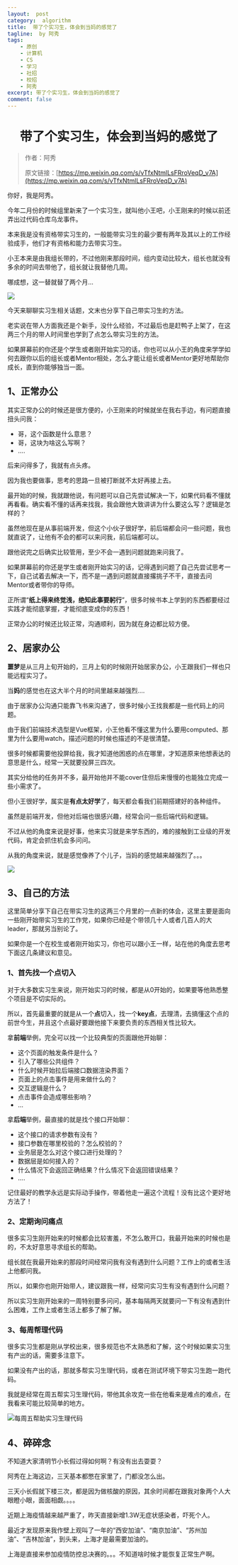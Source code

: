 ```yaml
---
layout:  post
category:  algorithm
title:  带了个实习生，体会到当妈的感觉了
tagline:  by 阿秀
tags:
    - 原创
    - 计算机
    - CS
    - 学习
    - 社招
    - 校招
    - 阿秀
excerpt: 带了个实习生，体会到当妈的感觉了
comment: false
---
```


<h1 align="center">带了个实习生，体会到当妈的感觉了</h1>

> 作者：阿秀
>
> 原文链接：[https://mp.weixin.qq.com/s/vTfxNtmlLsFRroVeqD_v7A](https://mp.weixin.qq.com/s/vTfxNtmlLsFRroVeqD_v7A)


你好，我是阿秀。

今年二月份的时候组里新来了一个实习生，就叫他小王吧，小王刚来的时候以前还弄出过代码仓库乌龙事件。

本来我是没有资格带实习生的，一般能带实习生的最少要有两年及其以上的工作经验成手，他们才有资格和能力去带实习生。

小王本来是由我组长带的，不过他刚来那段时间，组内变动比较大，组长也就没有多余的时间去带他了，组长就让我替他几周。

哪成想，这一替就替了两个月...

![](https://axiu-image-bed.oss-cn-shanghai.aliyuncs.com/img/202204060048525.png)

今天来聊聊实习生相关话题，文末也分享下自己带实习生的方法。

老实说在带人方面我还是个新手，没什么经验，不过最后也是赶鸭子上架了，在这两三个月的带人时间里也学到了点怎么带实习生的方法。

如果屏幕前的你还是个学生或者刚开始实习的话，你也可以从小王的角度来学学如何去跟你以后的组长或者Mentor相处，怎么才能让组长或者Mentor更好地帮助你成长，直到你能够独当一面。

## 1、正常办公

其实正常办公的时候还是很方便的，小王刚来的时候就坐在我右手边，有问题直接扭头问我：

- 哥，这个函数是什么意思？
- 哥，这块为啥这么写啊？
- ....

后来问得多了，我就有点头疼。

因为我也要做事，思考的思路一旦被打断就不太好再接上去。

最开始的时候，我就跟他说，有问题可以自己先尝试解决一下，如果代码看不懂就再看看。确实看不懂的话再来找我，我会跟他大致讲讲为什么要这么写？逻辑是怎样的？

虽然他现在是从事前端开发，但这个小伙子很好学，前后端都会问一些问题，我也就直说了，让他有不会的都可以来问我，前后端都可以。

跟他说完之后确实比较管用，至少不会一遇到问题就跑来问我了。

如果屏幕前的你还是学生或者刚开始实习的话，记得遇到问题了自己先尝试思考一下，自己试着去解决一下，而不是一遇到问题就直接撂挑子不干，直接去问Mentor或者带你的导师。

正所谓“**纸上得来终觉浅，绝知此事要躬行**”，很多时候书本上学到的东西都要经过实践才能彻底掌握，才能彻底变成你的东西！

正常办公的时候还比较正常，沟通顺利，因为就在身边都比较方便。



## 2、居家办公

**噩梦**是从三月上旬开始的，三月上旬的时候刚开始居家办公，小王跟我们一样也只能远程实习了。

当**妈**的感觉也在这大半个月的时间里越来越强烈....

由于居家办公沟通只能靠飞书来沟通了，很多时候小王找我都是一些代码上的问题。

由于我们前端技术选型是Vue框架，小王他看不懂这里为什么要用computed、那里为什么要用watch，描述问题的时候也描述的不是很清楚。

很多时候都需要他投屏给我，我才知道他困惑的点在哪里，才知道原来他想表达的意思是什么，经常一天就要投屏三四次。

其实分给他的任务并不多，最开始他并不能cover住但后来慢慢的也能独立完成一些小需求了。

但小王很好学，属实是**有点太好学**了，每天都会看我们前期搭建好的各种组件。

虽然是前端开发，但他对后端也很感兴趣，经常会问一些后端代码和逻辑。

不过从他的角度来说是好事，他来实习就是来学东西的，难的接触到工业级的开发代码，肯定会抓住机会多问问。

从我的角度来说，就是感觉像养了个儿子，当妈的感觉越来越强烈了。。。

![](https://axiu-image-bed.oss-cn-shanghai.aliyuncs.com/img/202204060049622.png)

## 3、自己的方法

这里简单分享下自己在带实习生的这两三个月里的一点新的体会，这里主要是面向一些刚开始带实习生的工作党，如果你已经是个带领几十人或者几百人的大leader，那就另当别论了。

如果你是一个在校生或者刚开始实习，你也可以跟小王一样，站在他的角度去思考下面这几条建议和意见。

### 1、首先找一个点切入

对于大多数实习生来说，刚开始实习的时候，都是从0开始的，如果要等他熟悉整个项目是不切实际的。

所以，首先最重要的就是从一个**点**切入，找一个**key点**，去理清，去搞懂这个点的前世今生，并且这个点最好要跟他接下来要负责的东西相关性比较大。

拿**前端**举例，完全可以找一个比较典型的页面跟他开始聊：

- 这个页面的触发条件是什么？
- 引入了哪些公共组件？
- 什么时候开始拉后端接口数据渲染界面？
- 页面上的点击事件是用来做什么的？
- 交互逻辑是什么？
- 点击事件会造成哪些影响？
- ...

拿**后端**举例，最直接的就是找个接口开始聊：

- 这个接口的请求参数有没有？
- 接口参数在哪里校验的？怎么校验的？
- 业务层是怎么对这个接口进行处理的？
- 数据层是如何接入的？
- 什么情况下会返回正确结果？什么情况下会返回错误结果？
- ....

记住最好的教学永远是实际动手操作，带着他走一遍这个流程！没有比这个更好地方法了！

### 2、定期询问痛点

很多实习生刚开始来的时候都会比较害羞，不怎么敢开口，我最开始来的时候也是的，不太好意思寻求组长的帮助。

组长就在我最开始来的那段时间经常问我有没有遇到什么问题？工作上的或者生活上他都问我。

所以，如果你也刚开始带人，建议跟我一样，经常问实习生有没有遇到什么问题？

所以实习生刚开始来的一周特别要多问问，基本每隔两天就要问一下有没有遇到什么困难，工作上或者生活上都多了解了解。

### 3、每周帮理代码

很多实习生都是刚从学校出来，很多规范也不太熟悉和了解，这个时候如果实习生有产出的话，需要多注意下。

如果没有产出的话，那就多帮实习生理代码，或者在测试环境下带实习生跑一跑代码。

我就是经常在周五帮实习生理代码，带他其余攻克一些在他看来是难点的难点，在我看来可能比较简单的地方。

![每周五帮助实习生理代码](https://axiu-image-bed.oss-cn-shanghai.aliyuncs.com/img/202204060019685.png)

## 4、碎碎念

不知道大家清明节小长假过得如何啊？有没有出去耍耍？

阿秀在上海这边，三天基本都憋在家里了，门都没怎么出。

三天小长假就下楼三次，都是因为做核酸的原因，其余时间都在跟我对象两个人大眼瞪小眼，面面相觑。。。。

近期上海疫情越来越严重了，昨天直接新增1.3W无症状感染者，吓死个人。

最近才发现原来我作壁上观叫了一年的“西安加油”、“南京加油”、“苏州加油”、“吉林加油”，到头来，上海才是最需要加油的。

上海是直接来参加疫情防控总决赛的。。。不知道啥时候才能恢复正常生产啊。


